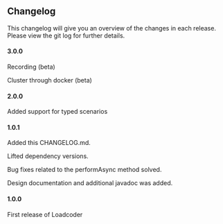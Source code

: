 ## Changelog
This changelog will give you an overview of the changes in each release. Please view the git log for further details.



#### 3.0.0

Recording (beta)

Cluster through docker (beta)

#### 2.0.0

Added support for typed scenarios

#### 1.0.1

Added this CHANGELOG.md.

Lifted dependency versions.

Bug fixes related to the performAsync method solved.

Design documentation and additional javadoc was added.

#### 1.0.0
First release of Loadcoder
